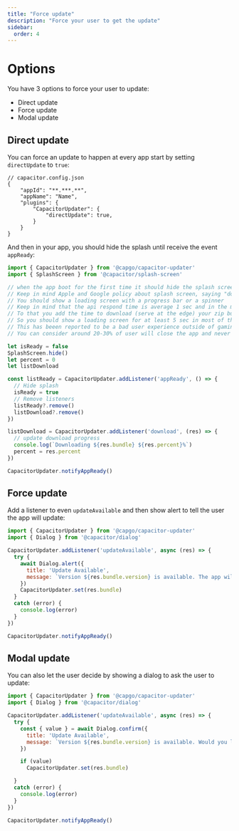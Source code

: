 ```yaml
---
title: "Force update"
description: "Force your user to get the update"
sidebar:
  order: 4
---
```



# Options

You have 3 options to force your user to update:

- Direct update
- Force update
- Modal update


## Direct update

You can force an update to happen at every app start by setting `directUpdate` to `true`:

```tsx
// capacitor.config.json
{
	"appId": "**.***.**",
	"appName": "Name",
	"plugins": {
		"CapacitorUpdater": {
			"directUpdate": true,
		}
	}
}
```

And then in your app, you should hide the splash until receive the event `appReady`:

```js
import { CapacitorUpdater } from '@capgo/capacitor-updater'
import { SplashScreen } from '@capacitor/splash-screen'

// when the app boot for the first time it should hide the splash screen and show the downloading screen
// Keep in mind Apple and Google policy about splash screen, saying "downloading" or "updating" is not allowed
// You should show a loading screen with a progress bar or a spinner
// Keep in mind that the api respond time is average 1 sec and in the most far location ( Australia ) from our DB ( Germany ) is 3 sec
// To that you add the time to download (serve at the edge) your zip bundle and unzip it ( 1-2 sec  for a 5MB zip file )
// So you should show a loading screen for at least 5 sec in most of the case
// This has beeen reported to be a bad user experience outside of gaming, so we recommend to use the modal update, the force update or background ( the best )
// You can consider around 20-30% of user will close the app and never open it again if they see a loading screen for more than 5 sec

let isReady = false
SplashScreen.hide()
let percent = 0
let listDownload

const listReady = CapacitorUpdater.addListener('appReady', () => {
  // Hide splash
  isReady = true
  // Remove listeners
  listReady?.remove()
  listDownload?.remove()
})

listDownload = CapacitorUpdater.addListener('download', (res) => {
  // update download progress
  console.log(`Downloading ${res.bundle} ${res.percent}%`)
  percent = res.percent
})

CapacitorUpdater.notifyAppReady()
```

## Force update

Add a listener to even `updateAvailable` and then show alert to tell the user the app will update:

```js
import { CapacitorUpdater } from '@capgo/capacitor-updater'
import { Dialog } from '@capacitor/dialog'

CapacitorUpdater.addListener('updateAvailable', async (res) => {
  try {
    await Dialog.alert({
      title: 'Update Available',
      message: `Version ${res.bundle.version} is available. The app will update now`,
    })
    CapacitorUpdater.set(res.bundle)
  }
  catch (error) {
    console.log(error)
  }
})

CapacitorUpdater.notifyAppReady()
```

## Modal update

You can also let the user decide by showing a dialog to ask the user to update:

```js
import { CapacitorUpdater } from '@capgo/capacitor-updater'
import { Dialog } from '@capacitor/dialog'

CapacitorUpdater.addListener('updateAvailable', async (res) => {
  try {
    const { value } = await Dialog.confirm({
      title: 'Update Available',
      message: `Version ${res.bundle.version} is available. Would you like to update now?`,
    })

    if (value)
      CapacitorUpdater.set(res.bundle)

  }
  catch (error) {
    console.log(error)
  }
})

CapacitorUpdater.notifyAppReady()
```
